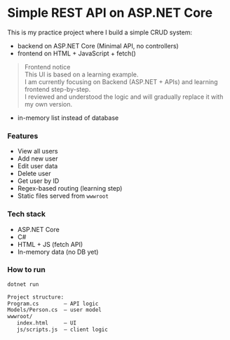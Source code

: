 # Simple REST API on ASP.NET Core

This is my practice project where I build a simple CRUD system:
- backend on ASP.NET Core (Minimal API, no controllers)
- frontend on HTML + JavaScript + fetch()
>  Frontend notice  
This UI is based on a learning example.  
I am currently focusing on Backend (ASP.NET + APIs) and learning frontend step-by-step.  
I reviewed and understood the logic and will gradually replace it with my own version.
- in-memory list instead of database

### Features
- View all users
- Add new user
- Edit user data
- Delete user
- Get user by ID
- Regex-based routing (learning step)
- Static files served from `wwwroot`

### Tech stack
- ASP.NET Core
- C#
- HTML + JS (fetch API)
- In-memory data (no DB yet)

### How to run

```bash
dotnet run

Project structure:
Program.cs        – API logic
Models/Person.cs  – user model
wwwroot/
   index.html     – UI
   js/scripts.js  – client logic

